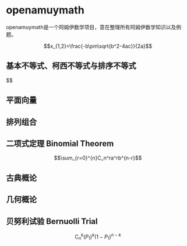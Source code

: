 <script 
  src="https://cdn.bootcss.com/mathjax/2.7.5/MathJax.js?config=TeX-MML-AM_CHTML">
</script>


# openamuymath
openamuymath是一个阿姆伊数学项目，意在整理所有阿姆伊数学知识以及例题。


$$x_{1,2}=\frac{-b\pm\sqrt{b^2-4ac}}{2a}$$
## 基本不等式、柯西不等式与排序不等式
$$
## 平面向量
## 排列组合
## 二项式定理 Binomial Theorem
$$\sum_{r=0}^{n}C_n^ra^rb^{n-r}$$
## 古典概论
## 几何概论
## 贝努利试验 Bernuolli Trial
$$\textrm{C}_n^k(P_1)^k(1-P_1)^{n-k}$$
